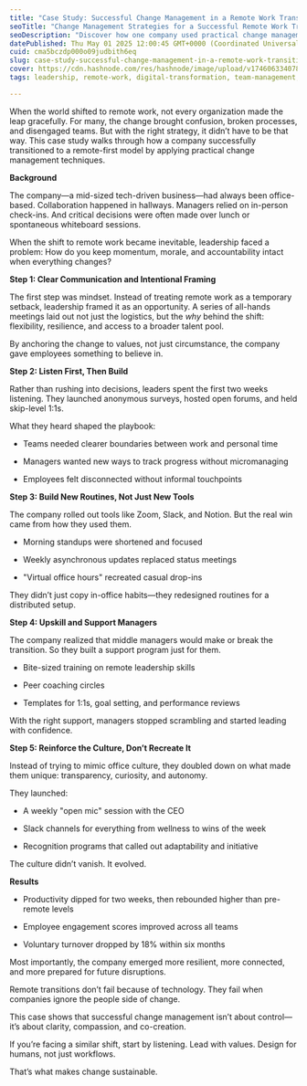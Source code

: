 ```yaml
---
title: "Case Study: Successful Change Management in a Remote Work Transition"
seoTitle: "Change Management Strategies for a Successful Remote Work Transition"
seoDescription: "Discover how one company used practical change management strategies to navigate a successful transition to remote work, boost engagement, and build a resil"
datePublished: Thu May 01 2025 12:00:45 GMT+0000 (Coordinated Universal Time)
cuid: cma5bczdp000o09judbith6eq
slug: case-study-successful-change-management-in-a-remote-work-transition
cover: https://cdn.hashnode.com/res/hashnode/image/upload/v1746063340789/827572de-a39d-481b-8fd9-176918d1dd84.png
tags: leadership, remote-work, digital-transformation, team-management, case-study, change-management

---
```


When the world shifted to remote work, not every organization made the leap gracefully. For many, the change brought confusion, broken processes, and disengaged teams. But with the right strategy, it didn’t have to be that way. This case study walks through how a company successfully transitioned to a remote-first model by applying practical change management techniques.

**Background**

The company—a mid-sized tech-driven business—had always been office-based. Collaboration happened in hallways. Managers relied on in-person check-ins. And critical decisions were often made over lunch or spontaneous whiteboard sessions.

When the shift to remote work became inevitable, leadership faced a problem: How do you keep momentum, morale, and accountability intact when everything changes?

**Step 1: Clear Communication and Intentional Framing**

The first step was mindset. Instead of treating remote work as a temporary setback, leadership framed it as an opportunity. A series of all-hands meetings laid out not just the logistics, but the *why* behind the shift: flexibility, resilience, and access to a broader talent pool.

By anchoring the change to values, not just circumstance, the company gave employees something to believe in.

**Step 2: Listen First, Then Build**

Rather than rushing into decisions, leaders spent the first two weeks listening. They launched anonymous surveys, hosted open forums, and held skip-level 1:1s.

What they heard shaped the playbook:

* Teams needed clearer boundaries between work and personal time
    
* Managers wanted new ways to track progress without micromanaging
    
* Employees felt disconnected without informal touchpoints
    

**Step 3: Build New Routines, Not Just New Tools**

The company rolled out tools like Zoom, Slack, and Notion. But the real win came from how they used them.

* Morning standups were shortened and focused
    
* Weekly asynchronous updates replaced status meetings
    
* "Virtual office hours" recreated casual drop-ins
    

They didn’t just copy in-office habits—they redesigned routines for a distributed setup.

**Step 4: Upskill and Support Managers**

The company realized that middle managers would make or break the transition. So they built a support program just for them.

* Bite-sized training on remote leadership skills
    
* Peer coaching circles
    
* Templates for 1:1s, goal setting, and performance reviews
    

With the right support, managers stopped scrambling and started leading with confidence.

**Step 5: Reinforce the Culture, Don’t Recreate It**

Instead of trying to mimic office culture, they doubled down on what made them unique: transparency, curiosity, and autonomy.

They launched:

* A weekly "open mic" session with the CEO
    
* Slack channels for everything from wellness to wins of the week
    
* Recognition programs that called out adaptability and initiative
    

The culture didn’t vanish. It evolved.

**Results**

* Productivity dipped for two weeks, then rebounded higher than pre-remote levels
    
* Employee engagement scores improved across all teams
    
* Voluntary turnover dropped by 18% within six months
    

Most importantly, the company emerged more resilient, more connected, and more prepared for future disruptions.

Remote transitions don’t fail because of technology. They fail when companies ignore the people side of change.

This case shows that successful change management isn’t about control—it’s about clarity, compassion, and co-creation.

If you’re facing a similar shift, start by listening. Lead with values. Design for humans, not just workflows.

That’s what makes change sustainable.